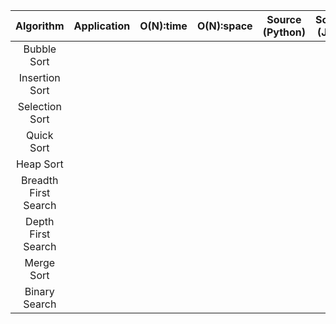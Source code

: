 |  Algorithm |  Application |  O(N):time |  O(N):space |  Source (Python) |  Source (Java) |
|:--------:|:--------:|:--------:|:--------:|:--------:|:--------:|
| Bubble Sort | | | | | | 
| Insertion Sort | | | | | |
| Selection Sort| | | | | |
| Quick Sort| | | | | |
| Heap Sort| | | | | |
| Breadth First Search| | | | | |
| Depth First Search| | | | | |
| Merge Sort| | | | | |
| Binary Search| | | | | |




